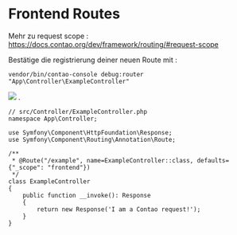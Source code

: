 # Frontend Routes

Mehr zu request scope : https://docs.contao.org/dev/framework/routing/#request-scope

Bestätige die registrierung deiner neuen Route mit :

    vendor/bin/contao-console debug:router "App\Controller\ExampleController"

![](https://i.imgur.com/4JFX9j3.png)
 .

    // src/Controller/ExampleController.php
    namespace App\Controller;
    
    use Symfony\Component\HttpFoundation\Response;
    use Symfony\Component\Routing\Annotation\Route;
    
    /**
     * @Route("/example", name=ExampleController::class, defaults={"_scope": "frontend"})
     */
    class ExampleController
    {
        public function __invoke(): Response
        {
            return new Response('I am a Contao request!');
        }
    }

